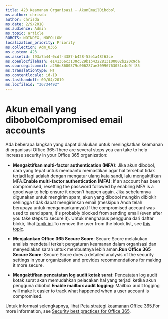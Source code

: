```yaml
---
title: 423 Keamanan Organisasi - AkunEmailDibobol
ms.author: chrisda
author: chrisda
ms.date: 2/9/2018
ms.audience: Admin
ms.topic: article
ROBOTS: NOINDEX, NOFOLLOW
localization_priority: Priority
ms.collection: Adm_O365
ms.custom: 423
ms.assetid: f93a7a44-0cdf-4387-b428-53e1a48f63ce
ms.openlocfilehash: e141366c3130c529b1b4322813100002b220c9da
ms.sourcegitcommit: a256e8680379c006287ae30996763051c4d9ff85
ms.translationtype: HT
ms.contentlocale: id-ID
ms.lasthandoff: 09/04/2019
ms.locfileid: "36734492"
---
```

# <a name="compromised-email-accounts"></a><span data-ttu-id="8b6d8-102">Akun email yang dibobol</span><span class="sxs-lookup"><span data-stu-id="8b6d8-102">Compromised email accounts</span></span>

<span data-ttu-id="8b6d8-103">Ada beberapa langkah yang dapat dilakukan untuk meningkatkan keamanan di organisasi Office 365:</span><span class="sxs-lookup"><span data-stu-id="8b6d8-103">There are several steps you can take to help increase security in your Office 365 organization:</span></span>

- <span data-ttu-id="8b6d8-104">**Mengaktifkan multi-factor authentication (MFA)**: Jika akun dibobol, cara yang tepat untuk membantu memastikan agar hal tersebut tidak terjadi lagi adalah dengan mengatur ulang kata sandi, lalu mengaktifkan MFA.</span><span class="sxs-lookup"><span data-stu-id="8b6d8-104">**Enable multi-factor authentication (MFA)**: If an account has been compromised, resetting the password followed by enabling MFA is a good way to help ensure it doesn't happen again.</span></span> <span data-ttu-id="8b6d8-105">Jika sebelumnya digunakan untuk mengirim spam, akun yang dibobol mungkin diblokir sehingga tidak dapat mengirimkan email (meskipun Anda telah berupaya untuk mengamankannya).</span><span class="sxs-lookup"><span data-stu-id="8b6d8-105">If the compromised account was used to send spam, it's probably blocked from sending email (even after you take steps to secure it).</span></span> <span data-ttu-id="8b6d8-106">Untuk menghapus pengguna dari daftar blokir, lihat [topik ini](https://technet.microsoft.com/library/ms.exch.eac.actioncenter.aspx).</span><span class="sxs-lookup"><span data-stu-id="8b6d8-106">To remove the user from the block list, see [this topic](https://technet.microsoft.com/library/ms.exch.eac.actioncenter.aspx).</span></span>

- <span data-ttu-id="8b6d8-107">**Menjalankan Office 365 Secure Score**: Secure Score melakukan analisis mendetail terkait pengaturan keamanan dalam organisasi dan menyediakan saran untuk membuatnya lebih aman.</span><span class="sxs-lookup"><span data-stu-id="8b6d8-107">**Run Office 365 Secure Score**: Secure Score does a detailed analysis of the security settings in your organization and provides recommendations for making it more secure.</span></span>

- <span data-ttu-id="8b6d8-108">**Mengaktifkan pencatatan log audit kotak surat**: Pencatatan log audit kotak surat akan memudahkan pelacakan hal yang terjadi ketika akun pengguna dibobol.</span><span class="sxs-lookup"><span data-stu-id="8b6d8-108">**Enable mailbox audit logging**: Mailbox audit logging will make it easier to track what happened when a user account is compromised.</span></span>

<span data-ttu-id="8b6d8-109">Untuk informasi selengkapnya, lihat [Peta strategi keamanan Office 365](https://docs.microsoft.com/office365/securitycompliance/security-roadmap).</span><span class="sxs-lookup"><span data-stu-id="8b6d8-109">For more information, see [Security best practices for Office 365](https://docs.microsoft.com/office365/securitycompliance/security-roadmap).</span></span>
